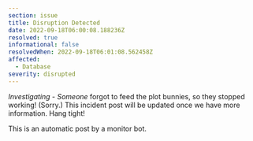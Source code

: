```yaml
---
section: issue
title: Disruption Detected
date: 2022-09-18T06:00:08.188236Z
resolved: true
informational: false
resolvedWhen: 2022-09-18T06:01:08.562458Z
affected:
  - Database
severity: disrupted
---
```

*Investigating* - _Someone_ forgot to feed the plot bunnies, so they stopped working! (Sorry.) This incident post will be updated once we have more information. Hang tight!

This is an automatic post by a monitor bot.
        